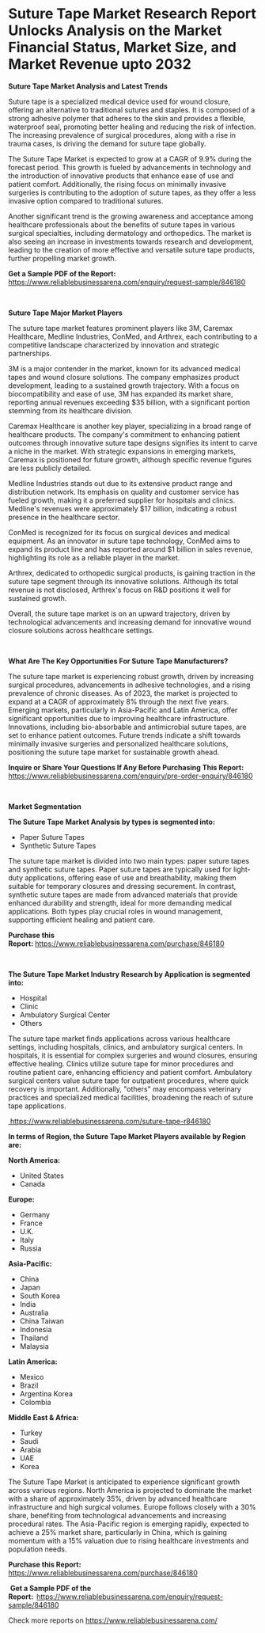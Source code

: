 <p><h1>Suture Tape Market Research Report Unlocks Analysis on the Market Financial Status, Market Size, and Market Revenue upto 2032</h1></p><p><strong>Suture Tape Market Analysis and Latest Trends</strong></p>
<p><p>Suture tape is a specialized medical device used for wound closure, offering an alternative to traditional sutures and staples. It is composed of a strong adhesive polymer that adheres to the skin and provides a flexible, waterproof seal, promoting better healing and reducing the risk of infection. The increasing prevalence of surgical procedures, along with a rise in trauma cases, is driving the demand for suture tape globally.</p><p>The Suture Tape Market is expected to grow at a CAGR of 9.9% during the forecast period. This growth is fueled by advancements in technology and the introduction of innovative products that enhance ease of use and patient comfort. Additionally, the rising focus on minimally invasive surgeries is contributing to the adoption of suture tapes, as they offer a less invasive option compared to traditional sutures. </p><p>Another significant trend is the growing awareness and acceptance among healthcare professionals about the benefits of suture tapes in various surgical specialties, including dermatology and orthopedics. The market is also seeing an increase in investments towards research and development, leading to the creation of more effective and versatile suture tape products, further propelling market growth.</p></p>
<p><strong>Get a Sample PDF of the Report:&nbsp;</strong> <a href="https://www.reliablebusinessarena.com/enquiry/request-sample/846180?utm_campaign=2947&utm_medium=2&utm_source=Github&utm_content=ia&utm_term=04032025&utm_id=suture-tape">https://www.reliablebusinessarena.com/enquiry/request-sample/846180</a></p>
<p>&nbsp;</p>
<p><strong>Suture Tape Major Market Players</strong></p>
<p><p>The suture tape market features prominent players like 3M, Caremax Healthcare, Medline Industries, ConMed, and Arthrex, each contributing to a competitive landscape characterized by innovation and strategic partnerships.</p><p>3M is a major contender in the market, known for its advanced medical tapes and wound closure solutions. The company emphasizes product development, leading to a sustained growth trajectory. With a focus on biocompatibility and ease of use, 3M has expanded its market share, reporting annual revenues exceeding $35 billion, with a significant portion stemming from its healthcare division.</p><p>Caremax Healthcare is another key player, specializing in a broad range of healthcare products. The company's commitment to enhancing patient outcomes through innovative suture tape designs signifies its intent to carve a niche in the market. With strategic expansions in emerging markets, Caremax is positioned for future growth, although specific revenue figures are less publicly detailed.</p><p>Medline Industries stands out due to its extensive product range and distribution network. Its emphasis on quality and customer service has fueled growth, making it a preferred supplier for hospitals and clinics. Medline's revenues were approximately $17 billion, indicating a robust presence in the healthcare sector.</p><p>ConMed is recognized for its focus on surgical devices and medical equipment. As an innovator in suture tape technology, ConMed aims to expand its product line and has reported around $1 billion in sales revenue, highlighting its role as a reliable player in the market.</p><p>Arthrex, dedicated to orthopedic surgical products, is gaining traction in the suture tape segment through its innovative solutions. Although its total revenue is not disclosed, Arthrex's focus on R&D positions it well for sustained growth. </p><p>Overall, the suture tape market is on an upward trajectory, driven by technological advancements and increasing demand for innovative wound closure solutions across healthcare settings.</p></p>
<p>&nbsp;</p>
<p><strong>What Are The Key Opportunities For Suture Tape Manufacturers?</strong></p>
<p><p>The suture tape market is experiencing robust growth, driven by increasing surgical procedures, advancements in adhesive technologies, and a rising prevalence of chronic diseases. As of 2023, the market is projected to expand at a CAGR of approximately 8% through the next five years. Emerging markets, particularly in Asia-Pacific and Latin America, offer significant opportunities due to improving healthcare infrastructure. Innovations, including bio-absorbable and antimicrobial suture tapes, are set to enhance patient outcomes. Future trends indicate a shift towards minimally invasive surgeries and personalized healthcare solutions, positioning the suture tape market for sustainable growth ahead.</p></p>
<p><strong>Inquire or Share Your Questions If Any Before Purchasing This Report:</strong> <a href="https://www.reliablebusinessarena.com/enquiry/pre-order-enquiry/846180?utm_campaign=2947&utm_medium=2&utm_source=Github&utm_content=ia&utm_term=04032025&utm_id=suture-tape">https://www.reliablebusinessarena.com/enquiry/pre-order-enquiry/846180</a></p>
<p>&nbsp;</p>
<p><strong>Market Segmentation</strong></p>
<p><strong>The Suture Tape Market Analysis by types is segmented into:</strong></p>
<p><ul><li>Paper Suture Tapes</li><li>Synthetic Suture Tapes</li></ul></p>
<p><p>The suture tape market is divided into two main types: paper suture tapes and synthetic suture tapes. Paper suture tapes are typically used for light-duty applications, offering ease of use and breathability, making them suitable for temporary closures and dressing securement. In contrast, synthetic suture tapes are made from advanced materials that provide enhanced durability and strength, ideal for more demanding medical applications. Both types play crucial roles in wound management, supporting efficient healing and patient care.</p></p>
<p><strong>Purchase this Report:&nbsp;</strong><a href="https://www.reliablebusinessarena.com/purchase/846180?utm_campaign=2947&utm_medium=2&utm_source=Github&utm_content=ia&utm_term=04032025&utm_id=suture-tape">https://www.reliablebusinessarena.com/purchase/846180</a></p>
<p>&nbsp;</p>
<p><strong>The Suture Tape Market Industry Research by Application is segmented into:</strong></p>
<p><ul><li>Hospital</li><li>Clinic</li><li>Ambulatory Surgical Center</li><li>Others</li></ul></p>
<p><p>The suture tape market finds applications across various healthcare settings, including hospitals, clinics, and ambulatory surgical centers. In hospitals, it is essential for complex surgeries and wound closures, ensuring effective healing. Clinics utilize suture tape for minor procedures and routine patient care, enhancing efficiency and patient comfort. Ambulatory surgical centers value suture tape for outpatient procedures, where quick recovery is important. Additionally, "others" may encompass veterinary practices and specialized medical facilities, broadening the reach of suture tape applications.</p></p>
<p><a href="https://www.reliablebusinessarena.com/suture-tape-r846180?utm_campaign=2947&utm_medium=2&utm_source=Github&utm_content=ia&utm_term=04032025&utm_id=suture-tape">&nbsp;https://www.reliablebusinessarena.com/suture-tape-r846180</a></p>
<p><strong>In terms of Region, the Suture Tape Market Players available by Region are:</strong></p>
<p>
    <p> <strong> North America: </strong>
        <ul>
            <li>United States</li>
            <li>Canada</li>
        </ul>
        </p> 
    <p> <strong> Europe: </strong>
        <ul>
            <li>Germany</li>
            <li>France</li>
            <li>U.K.</li>
            <li>Italy</li>
            <li>Russia</li>
        </ul>
        </p> 
    <p> <strong> Asia-Pacific: </strong>
        <ul>
            <li>China</li>
            <li>Japan</li>
            <li>South Korea</li>
            <li>India</li>
            <li>Australia</li>
            <li>China Taiwan</li>
            <li>Indonesia</li>
            <li>Thailand</li>
            <li>Malaysia</li>
        </ul>
        </p> 
    <p> <strong> Latin America: </strong>
        <ul>
            <li>Mexico</li>
            <li>Brazil</li>
            <li>Argentina Korea</li>
            <li>Colombia</li>
        </ul>
        </p> 
    <p> <strong> Middle East & Africa: </strong>
        <ul>
            <li>Turkey</li>
            <li>Saudi</li>
            <li>Arabia</li>
            <li>UAE</li>
            <li>Korea</li>
        </ul>
    </p>
    </p>
<p><p>The Suture Tape Market is anticipated to experience significant growth across various regions. North America is projected to dominate the market with a share of approximately 35%, driven by advanced healthcare infrastructure and high surgical volumes. Europe follows closely with a 30% share, benefiting from technological advancements and increasing procedural rates. The Asia-Pacific region is emerging rapidly, expected to achieve a 25% market share, particularly in China, which is gaining momentum with a 15% valuation due to rising healthcare investments and population needs.</p></p>
<p><strong>Purchase this Report: </strong><a href="https://www.reliablebusinessarena.com/purchase/846180?utm_campaign=2947&utm_medium=2&utm_source=Github&utm_content=ia&utm_term=04032025&utm_id=suture-tape">https://www.reliablebusinessarena.com/purchase/846180</a></p>
<p>&nbsp;<strong>Get a Sample PDF of the Report:&nbsp;&nbsp;</strong><a href="https://www.reliablebusinessarena.com/enquiry/request-sample/846180?utm_campaign=2947&utm_medium=2&utm_source=Github&utm_content=ia&utm_term=04032025&utm_id=suture-tape">https://www.reliablebusinessarena.com/enquiry/request-sample/846180</a></p>
<p><strong></strong></p>
<p>Check more reports on <a href="https://www.reliablebusinessarena.com/?utm_campaign=2947&utm_medium=2&utm_source=Github&utm_content=ia&utm_term=04032025&utm_id=suture-tape">https://www.reliablebusinessarena.com/</a></p>